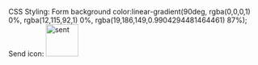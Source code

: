 CSS Styling:
Form background color:linear-gradient(90deg, rgba(0,0,0,1) 0%, rgba(12,115,92,1) 0%, rgba(19,186,149,0.9904294481464461) 87%); 
Send icon: <img width="64" height="64" src="https://img.icons8.com/glyph-neue/64/FFFFFF/sent.png" alt="sent"/>